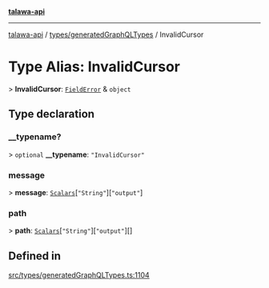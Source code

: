 [**talawa-api**](../../../README.md)

***

[talawa-api](../../../modules.md) / [types/generatedGraphQLTypes](../README.md) / InvalidCursor

# Type Alias: InvalidCursor

\> **InvalidCursor**: [`FieldError`](FieldError.md) & `object`

## Type declaration

### \_\_typename?

\> `optional` **\_\_typename**: `"InvalidCursor"`

### message

\> **message**: [`Scalars`](Scalars.md)\[`"String"`\]\[`"output"`\]

### path

\> **path**: [`Scalars`](Scalars.md)\[`"String"`\]\[`"output"`\][]

## Defined in

[src/types/generatedGraphQLTypes.ts:1104](https://github.com/PalisadoesFoundation/talawa-api/blob/832d310bae30bd8cb45fb1b44f62dd776dccc52f/src/types/generatedGraphQLTypes.ts#L1104)
